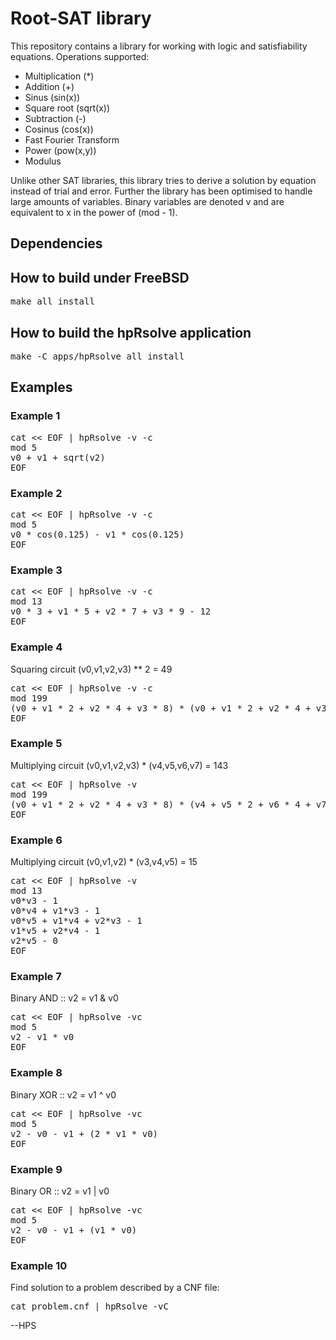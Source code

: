 # Root-SAT library

This repository contains a library for working with logic and
satisfiability equations. Operations supported:

- Multiplication (*)
- Addition (+)
- Sinus (sin(x))
- Square root (sqrt(x))
- Subtraction (-)
- Cosinus (cos(x))
- Fast Fourier Transform
- Power (pow(x,y))
- Modulus

Unlike other SAT libraries, this library tries to derive a solution by
equation instead of trial and error. Further the library has been
optimised to handle large amounts of variables. Binary variables are
denoted v<N> and are equivalent to x<N> in the power of (mod - 1).

## Dependencies

## How to build under FreeBSD
<pre>
make all install
</pre>

## How to build the hpRsolve application
<pre>
make -C apps/hpRsolve all install
</pre>

## Examples

### Example 1
<pre>
cat << EOF | hpRsolve -v -c
mod 5
v0 + v1 + sqrt(v2)
EOF
</pre>

### Example 2
<pre>
cat << EOF | hpRsolve -v -c
mod 5
v0 * cos(0.125) - v1 * cos(0.125)
EOF
</pre>

### Example 3
<pre>
cat << EOF | hpRsolve -v -c
mod 13
v0 * 3 + v1 * 5 + v2 * 7 + v3 * 9 - 12
EOF
</pre>

### Example 4
Squaring circuit (v0,v1,v2,v3) ** 2 = 49
<pre>
cat << EOF | hpRsolve -v -c
mod 199
(v0 + v1 * 2 + v2 * 4 + v3 * 8) * (v0 + v1 * 2 + v2 * 4 + v3 * 8) - 49
EOF
</pre>

### Example 5
Multiplying circuit (v0,v1,v2,v3) * (v4,v5,v6,v7) = 143
<pre>
cat << EOF | hpRsolve -v
mod 199
(v0 + v1 * 2 + v2 * 4 + v3 * 8) * (v4 + v5 * 2 + v6 * 4 + v7 * 8) - 143
EOF
</pre>

### Example 6
Multiplying circuit (v0,v1,v2) * (v3,v4,v5) = 15
<pre>
cat << EOF | hpRsolve -v
mod 13
v0*v3 - 1
v0*v4 + v1*v3 - 1
v0*v5 + v1*v4 + v2*v3 - 1
v1*v5 + v2*v4 - 1
v2*v5 - 0
EOF
</pre>

### Example 7
Binary AND :: v2 = v1 & v0
<pre>
cat << EOF | hpRsolve -vc
mod 5
v2 - v1 * v0
EOF
</pre>

### Example 8
Binary XOR :: v2 = v1 ^ v0
<pre>
cat << EOF | hpRsolve -vc
mod 5
v2 - v0 - v1 + (2 * v1 * v0)
EOF
</pre>

### Example 9
Binary OR :: v2 = v1 | v0
<pre>
cat << EOF | hpRsolve -vc
mod 5
v2 - v0 - v1 + (v1 * v0)
EOF
</pre>

### Example 10
Find solution to a problem described by a CNF file:
<pre>
cat problem.cnf | hpRsolve -vC
</pre>

--HPS
